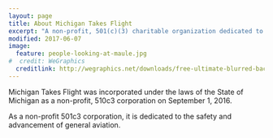 ```yaml
---
layout: page
title: About Michigan Takes Flight
excerpt: "A non-profit, 501(c)(3) charitable organization dedicated to promoting general aviation in Flint, Michigan."
modified: 2017-06-07
image:
  feature: people-looking-at-maule.jpg
#  credit: WeGraphics
  creditlink: http://wegraphics.net/downloads/free-ultimate-blurred-background-pack/
---
```


Michigan Takes Flight was incorporated under the laws of the State of Michigan as a non-profit, 510c3 corporation on 
September 1, 2016.

As a non-profit 501c3 corporation, it is dedicated to the safety and advancement of general aviation.

